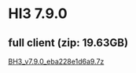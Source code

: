# HI3 7.9.0  

## full client (zip: 19.63GB)  
[BH3_v7.9.0_eba228e1d6a9.7z](https://autopatchglb.honkaiimpact3.com/ptpublic/bh3_glb/20241120175234_O49tRSFZZGO2ZnQi/BH3_v7.9.0_eba228e1d6a9.7z)  
